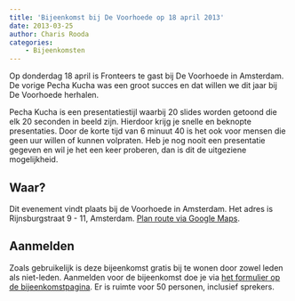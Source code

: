 ```yaml
---
title: 'Bijeenkomst bij De Voorhoede op 18 april 2013'
date: 2013-03-25
author: Charis Rooda
categories:
    - Bijeenkomsten
---
```


Op donderdag 18 april is Fronteers te gast bij De Voorhoede in Amsterdam. De vorige Pecha Kucha was een groot succes en dat willen we dit jaar bij De Voorhoede herhalen.

Pecha Kucha is een presentatiestijl waarbij 20 slides worden getoond die elk 20 seconden in beeld zijn. Hierdoor krijg je snelle en beknopte presentaties. Door de korte tijd van 6 minuut 40 is het ook voor mensen die geen uur willen of kunnen volpraten. Heb je nog nooit een presentatie gegeven en wil je het een keer proberen, dan is dit de uitgeziene mogelijkheid.

## Waar?

Dit evenement vindt plaats bij de Voorhoede in Amsterdam. Het adres is Rijnsburgstraat 9 - 11, Amsterdam. [Plan route via Google Maps](https://maps.google.com/maps?q=Rijnsburgstraat+9-11,+Hoofddorppleinbuurt,+Amsterdam,+Nederland&hl=nl&sll=51.71133,5.295509&sspn=0.148912,0.495415&oq=rijnsburgstraat+9-11+&hnear=Rijnsburgstraat+9,+Oud-Zuid,+Amsterdam,+Noord-Holland,+Nederland&t=m&z=16).

## Aanmelden

Zoals gebruikelijk is deze bijeenkomst gratis bij te wonen door zowel leden als niet-leden. Aanmelden voor de bijeenkomst doe je via [het formulier op de bijeenkomstpagina](/bijeenkomsten/2013/voorhoede). Er is ruimte voor 50 personen, inclusief sprekers.
